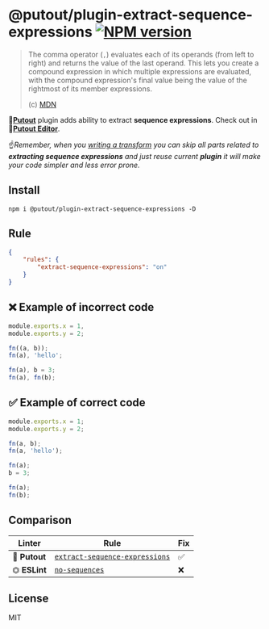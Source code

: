 # @putout/plugin-extract-sequence-expressions [![NPM version][NPMIMGURL]][NPMURL]

[NPMIMGURL]: https://img.shields.io/npm/v/@putout/plugin-extract-sequence-expressions.svg?style=flat&longCache=true
[NPMURL]: https://npmjs.org/package/@putout/plugin-extract-sequence-expressions"npm"

> The comma operator (`,`) evaluates each of its operands (from left to right) and returns the value of the last operand. This lets you create a compound expression in which multiple expressions are evaluated, with the compound expression's final value being the value of the rightmost of its member expressions.
>
> (c) [MDN](https://developer.mozilla.org/en-US/docs/Web/JavaScript/Reference/Operators/Comma_Operator)

🐊[**Putout**](https://github.com/coderaiser/putout) plugin adds ability to extract **sequence expressions**. Check out in 🐊[**Putout Editor**](https://putout.cloudcmd.io/#/gist/785d072fc20d0a3854f6ced093918b06/483b359357ebc04232f4a321bd3db627dc6a15cb).

☝️*Remember, when you [writing a transform](https://github.com/coderaiser/putout/tree/master/packages/engine-runner#readme) you can skip all parts related to **extracting sequence expressions** and just reuse current **plugin** it will make your code simpler and less error prone.*

## Install

```
npm i @putout/plugin-extract-sequence-expressions -D
```

## Rule

```json
{
    "rules": {
        "extract-sequence-expressions": "on"
    }
}
```

## ❌ Example of incorrect code

```js
module.exports.x = 1,
module.exports.y = 2;

fn((a, b));
fn(a), 'hello';

fn(a), b = 3;
fn(a), fn(b);
```

## ✅ Example of correct code

```js
module.exports.x = 1;
module.exports.y = 2;

fn(a, b);
fn(a, 'hello');

fn(a);
b = 3;

fn(a);
fn(b);
```

## Comparison

Linter | Rule | Fix
--------|-------|------------|
🐊 **Putout**| [`extract-sequence-expressions`](https://github.com/coderaiser/putout/tree/master/packages/plugin-extract-sequence-expressions#readme)| ✅
⏣ **ESLint** | [`no-sequences`](https://eslint.org/docs/rules/no-sequences) | ❌

## License

MIT
